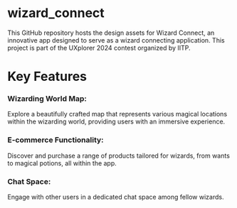 # wizard_connect
This GitHub repository hosts the design assets for Wizard Connect, an innovative app designed to serve as a wizard connecting application. This project is part of the UXplorer 2024 contest organized by IITP.

# Key Features
### Wizarding World Map: 
Explore a beautifully crafted map that represents various magical locations within the wizarding world, providing users with an immersive experience.
### E-commerce Functionality: 
Discover and purchase a range of products tailored for wizards, from wants to magical potions, all within the app.
### Chat Space: 
Engage with other users in a dedicated chat space among fellow wizards.

